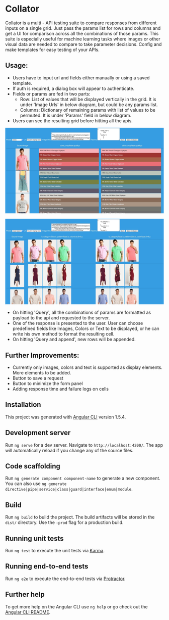 # Collator

Collator is a multi - API testing suite to compare responses from different inputs on a single grid. Just pass the params list for rows and columns and get a UI for comparison across all the combinations of those params. This suite is especially useful for machine learning tasks where images or other visual data are needed to compare to take parameter decisions. Config and make templates for easy testing of your APIs.

## Usage:

* Users have to input url and fields either manually or using a saved template.
* If auth is required, a dialog box will appear to authenticate.
* Fields or params are fed in two parts:
    * Row: List of values that will be displayed vertically in the grid. It is under 'Image Urls' in below diagram, but could be any params list.
    * Columns: Dictionary of remaining params with list of values to be permuted. It is under 'Params' field in below diagram.
* Users can see the resulting grid before hitting all the apis.

![Alt text](/src/assets/color_segmentation_screenshot.jpg?raw=true "Title")

![Alt text](/src/assets/visual_similarity_screenshot.jpg?raw=true "Title")

* On hitting 'Query', all the combinations of params are formatted as payload to the api and requested to the server.
* One of the response is presented to the user. User can choose predefined fields like Images, Colors or Text to be displayed, or he can write his own method to format the resulting cell.
* On hitting 'Query and append', new rows will be appended.


## Further Improvements:

* Currently only images, colors and text is supported as display elements. More elements to be added.
* Button to save a request
* Button to minimize the form panel
* Adding response time and failure logs on cells


## Installation

This project was generated with [Angular CLI](https://github.com/angular/angular-cli) version 1.5.4.

## Development server

Run `ng serve` for a dev server. Navigate to `http://localhost:4200/`. The app will automatically reload if you change any of the source files.

## Code scaffolding

Run `ng generate component component-name` to generate a new component. You can also use `ng generate directive|pipe|service|class|guard|interface|enum|module`.

## Build

Run `ng build` to build the project. The build artifacts will be stored in the `dist/` directory. Use the `-prod` flag for a production build.

## Running unit tests

Run `ng test` to execute the unit tests via [Karma](https://karma-runner.github.io).

## Running end-to-end tests

Run `ng e2e` to execute the end-to-end tests via [Protractor](http://www.protractortest.org/).

## Further help

To get more help on the Angular CLI use `ng help` or go check out the [Angular CLI README](https://github.com/angular/angular-cli/blob/master/README.md).

